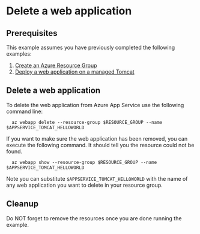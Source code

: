 
# Delete a web application

## Prerequisites

This example assumes you have previously completed the following examples:

1. [Create an Azure Resource Group](../../group/create/README.md)
1. [Deploy a web application on a managed Tomcat](../tomcat-helloworld/README.md)

## Delete a web application

<!-- workflow.run()

  if [[ -z $REGION ]]; then
    export REGION=westus
  fi

  -->
<!-- workflow.cron(0 6 * * 4) -->
<!-- workflow.include(../tomcat-helloworld/README.md) -->

To delete the web application from Azure App Service use the following command line:

```shell
  az webapp delete --resource-group $RESOURCE_GROUP --name $APPSERVICE_TOMCAT_HELLOWORLD
```

If you want to make sure the web application has been removed, you can execute 
the following command. It should tell you the resource could not be found.

```text
  az webapp show --resource-group $RESOURCE_GROUP --name $APPSERVICE_TOMCAT_HELLOWORLD
```

Note you can substitute `$APPSERVICE_TOMCAT_HELLOWORLD` with the name of any web
application you want to delete in your resource group.

<!-- workflow.directOnly() 

  export RESULT=$(az webapp show --resource-group $RESOURCE_GROUP --name $APPSERVICE_TOMCAT_HELLOWORLD --output tsv --query state)
  az group delete --name $RESOURCE_GROUP --yes || true
  if [[ "$RESULT" == Running ]]; then
    exit 1
  fi

  -->

## Cleanup

Do NOT forget to remove the resources once you are done running the example.
